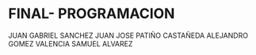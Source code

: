 # FINAL- PROGRAMACION
JUAN GABRIEL SANCHEZ
JUAN JOSE PATIÑO CASTAÑEDA
ALEJANDRO GOMEZ VALENCIA
SAMUEL ALVAREZ
